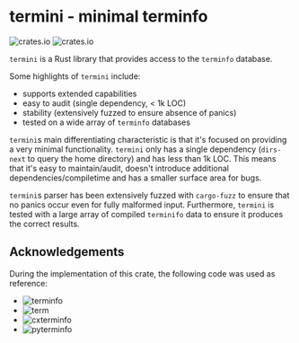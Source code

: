 # termini - minimal terminfo
![crates.io](https://img.shields.io/crates/v/termini?style=flat-square)
![crates.io](https://img.shields.io/crates/l/termini?style=flat-square)

`termini` is a Rust library that provides access to the `terminfo` database.

Some highlights of `termini` include:

* supports extended capabilities
* easy to audit (single dependency, < 1k LOC)
* stability (extensively fuzzed to ensure absence of panics)
* tested on a wide array of `terminfo` databases

`termini`s main differentiating characteristic is that it's focused on providing a very minimal
functionality.
`termini` only has a single dependency (`dirs-next` to query the home directory) and has less than 1k LOC.
This means that it's easy to maintain/audit, doesn't introduce additional dependencies/compiletime and has
a smaller surface area for bugs.

`termini`s parser has been extensively fuzzed with `cargo-fuzz` to ensure that no panics occur even for fully malformed input.
Furthermore, `termini` is tested with a large array of compiled `terminifo` data to ensure it produces the correct results.

## Acknowledgements

During the implementation of this crate, the following code was used as reference:

* ![terminfo](https://github.com/meh/rust-terminfo)
* ![term](https://github.com/Stebalien/term)
* ![cxterminfo](https://github.com/BxNiom/cx-terminfo)
* ![pyterminfo](https://github.com/DirectXMan12/py-terminfo)

